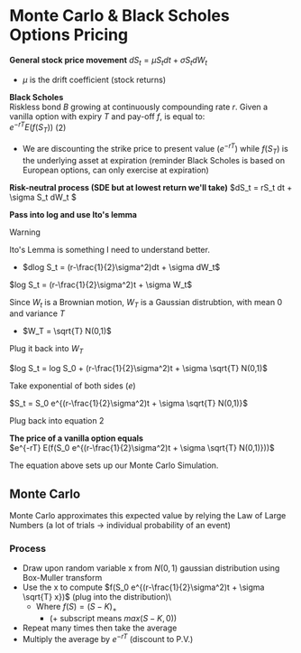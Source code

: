 # Monte Carlo & Black Scholes Options Pricing

[//]: #https://docs.github.com/en/get-started/writing-on-github/getting-started-with-writing-and-formatting-on-github/basic-writing-and-formatting-syntax

**General stock price movement**
$dS_t = \mu S_t dt + \sigma S_t dW_t$

- $\mu$ is the drift coefficient (stock returns)

**Black Scholes**\
Riskless bond $B$ growing at continuously compounding rate $r$. Given a vanilla option with expiry $T$ and pay-off $f$, is equal to:\
$e^{-rT} E(f(S_T))$ (2)

- We are discounting the strike price to present value ($e^{-rT}$) while $f(S_T)$ is the underlying asset at expiration (reminder Black Scholes is based on European options, can only exercise at expiration)

**Risk-neutral process (SDE but at lowest return we'll take)**
$dS_t = rS_t dt + \sigma S_t dW_t $

**Pass into log and use Ito's lemma**

> [!WARNING]
> Ito's Lemma is something I need to understand better.

- $dlog S_t = (r-\frac{1}{2}\sigma^2)dt + \sigma dW_t$

$log S_t = (r-\frac{1}{2}\sigma^2)t + \sigma W_t$

Since $W_t$ is a Brownian motion, $W_T$ is a Gaussian distrubtion, with mean $0$ and variance $T$

- $W_T = \sqrt{T} N(0,1)$

Plug it back into $W_T$

$log S_t = log S_0 + (r-\frac{1}{2}\sigma^2)t + \sigma \sqrt{T} N(0,1)$

Take exponential of both sides ($e$)

$S_t = S_0 e^{(r-\frac{1}{2}\sigma^2)t + \sigma \sqrt{T} N(0,1)}$

Plug back into equation 2

**The price of a vanilla option equals**\
$e^{-rT} E(f(S_0 e^{(r-\frac{1}{2}\sigma^2)t + \sigma \sqrt{T} N(0,1)}))$

The equation above sets up our Monte Carlo Simulation.

## Monte Carlo

Monte Carlo approximates this expected value by relying the Law of Large Numbers (a lot of trials $\rightarrow$ individual probability of an event)

### Process

- Draw upon random variable x from $N(0,1)$ gaussian distribution using Box-Muller transform
- Use the x to compute $f(S_0 e^{(r-\frac{1}{2}\sigma^2)t + \sigma \sqrt{T} x})$ (plug into the distribution)\
  - Where $f(S) = (S-K)_+$
    - $(+$ subscript means $max(S-K,0))$
- Repeat many times then take the average
- Multiply the average by $e^{-rT}$ (discount to P.V.)
